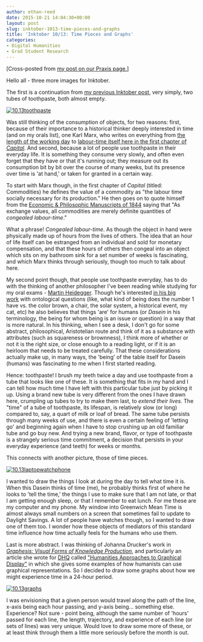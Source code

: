```yaml
---
author: ethan-reed
date: 2015-10-21 14:04:30+00:00
layout: post
slug: inktober-1013-time-pieces-and-graphs
title: 'Inktober 10/13: Time Pieces and Graphs'
categories:
- Digital Humanities
- Grad Student Research
---
```


[Cross-posted from [my post on our Praxis page.](http://praxis.scholarslab.org/blog/2015/10/13/inktober-10-13-time-pieces-graphs/)]

Hello all - three more images for Inktober.

The first is a continuation from [my previous Inktober post](http://praxis.scholarslab.org/blog/2015/10/05/inktober-10-5-three-sketches/), very simply, two tubes of toothpaste, both almost empty.

[![10.13toothpaste](http://static.scholarslab.org/wp-content/uploads/2015/10/10.13toothpaste-e1445266386143.jpg)](http://static.scholarslab.org/wp-content/uploads/2015/10/10.13toothpaste-e1445266386143.jpg)

Was still thinking of the consumption of objects, for two reasons: first, because of their importance to a historical thinker deeply interested in time (and on my orals list), one Karl Marx, who writes on everything from [the length of the working day](https://www.marxists.org/archive/marx/works/1867-c1/ch10.htm) to [labour-time itself here in the first chapter of _Capital_](https://www.marxists.org/archive/marx/works/1867-c1/ch01.htm#S1). And second, because a lot of people use toothpaste in their everyday life. It is something they consume very slowly, and often even forget that they have or that it's running out; they measure out its consumption bit by bit over the course of many weeks, but its presence over time is 'at hand,' or taken for granted in a certain way.

To start with Marx though, in the first chapter of _Capital_ (titled: Commodities) he defines the value of a commodity as "the labour time socially necessary for its production." He then goes on to quote himself from the [Economic & Philosophic Manuscripts of 1844](https://www.marxists.org/archive/marx/works/1844/manuscripts/preface.htm) saying that "As exchange values, all commodities are merely definite quantities of _congealed labour-time_."

What a phrase! _Congealed labour-time_. As though the object in hand were physically made up of hours from the lives of others. The idea that an hour of life itself can be estranged from an individual and sold for monetary compensation, and that these hours of others then congeal into an object which sits on my bathroom sink for a set number of weeks is fascinating, and which Marx thinks through seriously, though too much to talk about here.

My second point though, that people use toothpaste everyday, has to do with the thinking of another philosopher I've been reading while studying for my oral exams - [Martin Heidegger](http://plato.stanford.edu/entries/heidegger/). Though he's interested [in his big work](http://plato.stanford.edu/entries/heidegger/#BeiTim) with ontological questions (like, what kind of being does the number 1 have vs. the color brown, a chair, the solar system, a historical event, my cat, etc) he also believes that things 'are' for humans (or _Dasein_ in his terminology, the being for whom being is an issue or question) in a way that is more natural. In his thinking, when I see a desk, I don't go for some abstract, philosophical, Aristotelian route and think of it as a substance with attributes (such as squareness or brownness), I think more of whether or not it is the right size, or close enough to a reading light, or if it is an heirloom that needs to be treated carefully. That these considerations actually make up, in many ways, the 'being' of the table itself for Dasein (humans) was fascinating to me when I first started reading.

Hence: toothpaste! I brush my teeth twice a day and use toothpaste from a tube that looks like one of these. It is something that fits in my hand and I can tell how much time I have left with this particular tube just by picking it up. Using a brand new tube is very different from the ones I have drawn here, crumpling up tubes to try to make them last, to _extend their lives_. The "time" of a tube of toothpaste, its lifespan, is relatively slow (or long) compared to, say, a quart of milk or loaf of bread. The same tube persists through many weeks of use, and there is even a certain feeling of 'letting go' and beginning again when I have to stop crushing up an old familiar tube and go buy new. And trying a new brand, flavor, or type of toothpaste is a strangely serious time commitment, a decision that persists in your everyday experience (and teeth) for weeks or months.

This connects with another picture, those of time pieces.

[![10.13laptopwatchphone](http://static.scholarslab.org/wp-content/uploads/2015/10/10.13laptopwatchphone-e1445266680371.jpg)](http://static.scholarslab.org/wp-content/uploads/2015/10/10.13laptopwatchphone-e1445266680371.jpg)

I wanted to draw the things I look at during the day to tell what time it is. When this Dasein thinks of time (me), he probably thinks first of where he looks to 'tell the time,' the things I use to make sure that I am not late, or that I am getting enough sleep, or that I remember to eat lunch. For me these are my computer and my phone. My window into Greenwich Mean Time is almost always small numbers on a screen that sometimes fail to update to Daylight Savings. A lot of people have watches though, so I wanted to draw one of them too. I wonder how these objects of mediators of this standard time influence how time actually feels for the humans who use them.

Last is more abstract. I was thinking of Johanna Drucker's work in _[Graphesis: Visual Forms of Knowledge Production](http://www.hup.harvard.edu/catalog.php?isbn=9780674724938)_, and particularly an article she wrote for [DHQ](http://www.digitalhumanities.org/dhq/) called ["Humanities Approaches to Graphical Display"](http://www.digitalhumanities.org/dhq/vol/5/1/000091/000091.html) in which she gives some examples of how humanists can use graphical representations. So I decided to draw some graphs about how we might experience time in a 24-hour period.

[![10.13graphs](http://static.scholarslab.org/wp-content/uploads/2015/10/10.13graphs-e1445266290311.jpg)](http://static.scholarslab.org/wp-content/uploads/2015/10/10.13graphs-e1445266290311.jpg)

I was envisioning that a given person would travel along the path of the line, x-axis being each hour passing, and y-axis being... something else. Experience? Not sure - point being, although the same number of 'hours' passed for each line, the length, trajectory, and experience of each line (or sets of lines) was very unique. Would love to draw some more of these, or at least think through them a little more seriously before the month is out.
